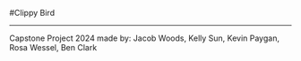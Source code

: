 #Clippy Bird

---------

Capstone Project 2024
made by: Jacob Woods, Kelly Sun, Kevin Paygan, Rosa Wessel, Ben Clark
